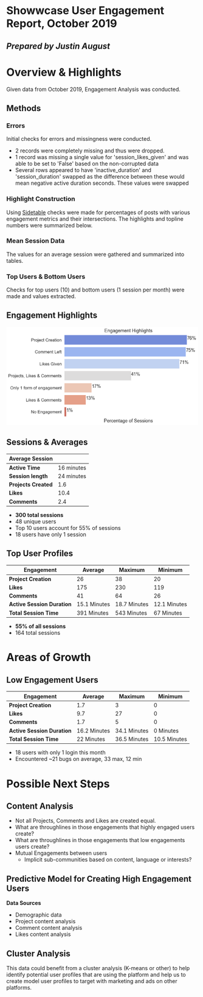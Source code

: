 # Showwcase User Engagement Report, October 2019

## *Prepared by Justin August*

# Overview & Highlights

Given data from October 2019, Engagement Analysis was conducted.

## Methods 

### Errors 

Initial checks for errors and missingness were conducted.
- 2 records were completely missing and thus were dropped.
- 1 record was missing a single value for 'session_likes_given' and was able to be set to 'False' based on the non-corrupted data
- Several rows appeared to have 'inactive_duration' and 'session_duration' swapped as the difference between these would mean negative active duration seconds. These values were swapped

### Highlight Construction

Using [Sidetable](https://github.com/chris1610/sidetable) checks were made for percentages of posts with various engagement metrics and their intersections. The highlights and topline numbers were summarized below.

### Mean Session Data

The values for an average session were gathered and summarized into tables.

### Top Users & Bottom Users
Checks for top users (10) and bottom users (1 session per month) were made and values extracted.


## Engagement Highlights

![Highlights Chart](assets/highlights_chart.png)


## Sessions & Averages

|**Average Session**||
|---|---|
|**Active Time**|16 minutes|
|**Session length**|24 minutes|
|**Projects Created**|1.6|
|**Likes**|10.4|
|**Comments**|2.4|

- **300 total sessions**
- 48 unique users
- Top 10 users account for 55% of sessions
- 18 users have only  1 session

## Top User Profiles

|Engagement|Average|Maximum|Minimum|
|---|---|---|---|
|**Project Creation**|26|38|20|
|**Likes**|175|230|119|
|**Comments**|41|64|26|
|**Active Session Duration**|15.1 Minutes|18.7 Minutes|12.1 Minutes|
|**Total Session Time**|391 Minutes|543 Minutes|67 Minutes|

- **55% of all sessions**
- 164 total sessions

# Areas of Growth

## Low Engagement Users

|Engagement|Average|Maximum|Minimum|
|---|---|---|---|
|**Project Creation**|1.7|3|0|
|**Likes**|9.7|27|0|
|**Comments**|1.7|5|0|
|**Active Session Duration**|16.2 Minutes|34.1 Minutes|0 Minutes|
|**Total Session Time**|22 Minutes|36.5 Minutes|10.5 Minutes|

- 18 users with only 1 login this month
- Encountered ~21 bugs on average, 33 max, 12 min

# Possible Next Steps

## Content Analysis

- Not all Projects, Comments and Likes are created equal.
- What are throughlines in those engagements that highly engaged users create?
- What are throughlines in those engagements that low engagements users create?
- Mutual Engagements between users
	- Implicit sub-communities based on content, language or interests?

## Predictive Model for Creating High Engagement Users

**Data Sources**

- Demographic data
- Project content analysis
- Comment content analysis
- Likes content analysis

## Cluster Analysis

This data could benefit from a cluster analysis (K-means or other) to help identify potential user profiles that are using the platform and help us to create model user profiles to target with marketing and ads on other platforms.


